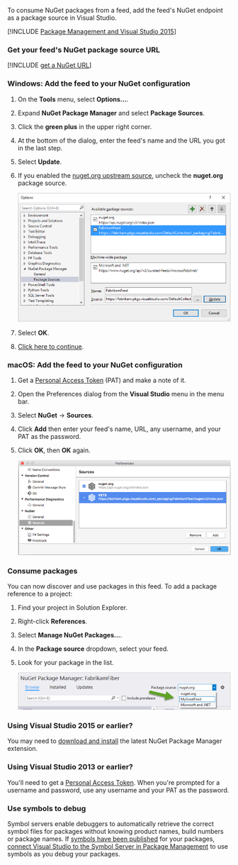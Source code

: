 To consume NuGet packages from a feed, add the feed's NuGet endpoint as a package source in Visual Studio.

[!INCLUDE [Package Management and Visual Studio 2015](vs2015.md)]

<a name="get-nuget-pkg-url"></a>

### Get your feed's NuGet package source URL 

[!INCLUDE [get a NuGet URL](nuget-consume-endpoint.md)]

### Windows: Add the feed to your NuGet configuration

1. On the **Tools** menu, select **Options...**.

1. Expand **NuGet Package Manager** and select **Package Sources**.

1. Click the **green plus** in the upper right corner.

1. At the bottom of the dialog, enter the feed's name and the URL you got in the last step.

1. Select **Update**.

1. If you enabled the [nuget.org upstream source](../../nuget/upstream-sources.md), uncheck the **nuget.org** package source.

   ![Add new NuGet source](../_img/vs-addsource.png)

1. Select **OK**.

1. [Click here to continue](#consume-packages).

<a name="mac-os"></a>

### macOS: Add the feed to your NuGet configuration

1. Get a [Personal Access Token](../../../accounts/use-personal-access-tokens-to-authenticate.md) (PAT) and make a note of it.

1. Open the Preferences dialog from the **Visual Studio** menu in the menu bar.

1. Select **NuGet** -> **Sources**.

1. Click **Add** then enter your feed's name, URL, any username, and your PAT as the password.

1. Click **OK**, then **OK** again.

   ![Visual Studio for Mac preferences window with VSTS feed added](../_img/vs-mac-settings.png)

<a name="consume-packages"></a>

### Consume packages

You can now discover and use packages in this feed. To add a package reference to a project:

1. Find your project in Solution Explorer.

1. Right-click **References**.

1. Select **Manage NuGet Packages...**.

1. In the **Package source** dropdown, select your feed.

1. Look for your package in the list.

   ![Select feed source](../_img/select-pkg-src.png)

### Using Visual Studio 2015 or earlier?

You may need to [download and install](https://dist.nuget.org/) the latest NuGet Package Manager extension.

### Using Visual Studio 2013 or earlier?

You'll need to get a [Personal Access Token](../../../accounts/use-personal-access-tokens-to-authenticate.md). When you're prompted for a username and password, use any username and your PAT as the password.

<a name="use-symbols-to-debug"></a>

### Use symbols to debug

Symbol servers enable debuggers to automatically retrieve the correct symbol files for packages without knowing product names, build numbers or package names. If [symbols have been published](/vsts/build-release/symbols/index.md) for your packages, [connect Visual Studio to the Symbol Server in Package Management](../../symbols/debug-with-symbols-visual-studio.md) to use symbols as you debug your packages.
